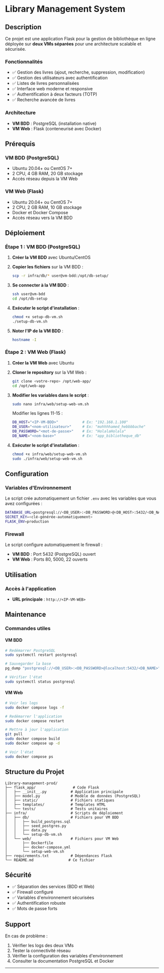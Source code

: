 # Library Management System

## Description

Ce projet est une application Flask pour la gestion de bibliothèque en ligne déployée sur **deux VMs séparées** pour une architecture scalable et sécurisée.

### Fonctionnalités
- ✅ Gestion des livres (ajout, recherche, suppression, modification)
- ✅ Gestion des utilisateurs avec authentification
- ✅ Listes de livres personnalisées
- ✅ Interface web moderne et responsive
- ✅ Authentification à deux facteurs (TOTP)
- ✅ Recherche avancée de livres

### Architecture
- **VM BDD** : PostgreSQL (installation native)
- **VM Web** : Flask (conteneurisé avec Docker)

## Prérequis

### VM BDD (PostgreSQL)
- Ubuntu 20.04+ ou CentOS 7+
- 2 CPU, 4 GB RAM, 20 GB stockage
- Accès réseau depuis la VM Web

### VM Web (Flask)
- Ubuntu 20.04+ ou CentOS 7+
- 2 CPU, 2 GB RAM, 10 GB stockage
- Docker et Docker Compose
- Accès réseau vers la VM BDD

## Déploiement

### Étape 1 : VM BDD (PostgreSQL)

1. **Créer la VM BDD** avec Ubuntu/CentOS

2. **Copier les fichiers** sur la VM BDD :
   ```bash
   scp -r infra/db/* user@vm-bdd:/opt/db-setup/
   ```

3. **Se connecter à la VM BDD** :
   ```bash
   ssh user@vm-bdd
   cd /opt/db-setup
   ```

4. **Exécuter le script d'installation** :
   ```bash
   chmod +x setup-db-vm.sh
   ./setup-db-vm.sh
   ```

5. **Noter l'IP de la VM BDD** :
   ```bash
   hostname -I
   ```

### Étape 2 : VM Web (Flask)

1. **Créer la VM Web** avec Ubuntu

2. **Cloner le repository** sur la VM Web :
   ```bash
   git clone <votre-repo> /opt/web-app/
   cd /opt/web-app
   ```

3. **Modifier les variables dans le script** :
   ```bash
   sudo nano infra/web/setup-web-vm.sh
   ```
   
   Modifier les lignes 11-15 :
   ```bash
   DB_HOST="<IP-VM-BDD>"           # Ex: "192.168.1.100"
   DB_USER="<nom-utilisateur>"     # Ex: "mohhhhamed_hebbbbache"
   DB_PASSWORD="<mot-de-passe>"    # Ex: "HolalaHolala"
   DB_NAME="<nom-base>"            # Ex: "app_bibliotheque_db"
   ```

4. **Exécuter le script d'installation** :
   ```bash
   chmod +x infra/web/setup-web-vm.sh
   sudo ./infra/web/setup-web-vm.sh
   ```

## Configuration

### Variables d'Environnement

Le script crée automatiquement un fichier `.env` avec les variables que vous avez configurées :
```bash
DATABASE_URL=postgresql://<DB_USER>:<DB_PASSWORD>@<DB_HOST>:5432/<DB_NAME>?sslmode=disable
SECRET_KEY=<clé-générée-automatiquement>
FLASK_ENV=production
```

### Firewall

Le script configure automatiquement le firewall :
- **VM BDD** : Port 5432 (PostgreSQL) ouvert
- **VM Web** : Ports 80, 5000, 22 ouverts

## Utilisation

### Accès à l'application
- **URL principale** : `http://<IP-VM-WEB>`



## Maintenance

### Commandes utiles

#### VM BDD
```bash
# Redémarrer PostgreSQL
sudo systemctl restart postgresql

# Sauvegarder la base
pg_dump "postgresql://<DB_USER>:<DB_PASSWORD>@localhost:5432/<DB_NAME>" > backup.sql

# Vérifier l'état
sudo systemctl status postgresql
```

#### VM Web
```bash
# Voir les logs
sudo docker compose logs -f

# Redémarrer l'application
sudo docker compose restart

# Mettre à jour l'application
git pull
sudo docker compose build
sudo docker compose up -d

# Voir l'état
sudo docker compose ps
```

## Structure du Projet

```
Library-management-prod/
├── flask_app/                 # Code Flask
│   ├── __init__.py           # Application principale
│   ├── model.py              # Modèle de données (PostgreSQL)
│   ├── static/               # Fichiers statiques
│   ├── templates/            # Templates HTML
│   └── tests/                # Tests unitaires
├── infra/                    # Scripts de déploiement
│   ├── db/                   # Fichiers pour VM BDD
│   │   ├── build_postgres.sql
│   │   ├── seed_postgres.py
│   │   ├── data.py
│   │   └── setup-db-vm.sh
│   └── web/                  # Fichiers pour VM Web
│       ├── Dockerfile
│       ├── docker-compose.yml
│       └── setup-web-vm.sh
├── requirements.txt          # Dépendances Flask
└── README.md                # Ce fichier
```

## Sécurité

- ✅ Séparation des services (BDD et Web)
- ✅ Firewall configuré
- ✅ Variables d'environnement sécurisées
- ✅ Authentification robuste
- ✅ Mots de passe forts

## Support

En cas de problème :
1. Vérifier les logs des deux VMs
2. Tester la connectivité réseau
3. Vérifier la configuration des variables d'environnement
4. Consulter la documentation PostgreSQL et Docker

---

